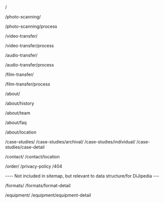 /

/photo-scanning/

/photo-scanning/process

/video-transfer/

/video-transfer/process

/audio-transfer/

/audio-transfer/process

/film-transfer/

/film-transfer/process


/about/

/about/history

/about/team

/about/faq

/about/location


/case-studies/
/case-studies/archival/
/case-studies/individual/
/case-studies/case-detail

/contact/
/contact/location

/order/
/privacy-policy
/404


---- Not included in sitemap, but relevant to data structure/for DiJipedia ---

/formats/
/formats/format-detail

/equipment/
/equipment/equipment-detail

